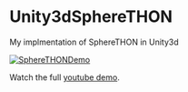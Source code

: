 # Unity3dSphereTHON
My implmentation of SphereTHON in Unity3d



[![SphereTHONDemo](https://github.com/Mhmd-Hisham/Unity3dSphereTHON/blob/master/SpherTHONDemo.gif)](https://youtu.be/8_GzZZlGJlw)


Watch the full [youtube demo](https://youtu.be/8_GzZZlGJlw).
